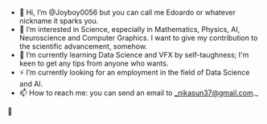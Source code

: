 - 👋 Hi, I’m @Joyboy0056 but you can call me Edoardo or whatever nickname it sparks you.
- 👀 I’m interested in Science, especially in Mathematics, Physics, AI, Neuroscience and Computer Graphics.
  I want to give my contribution to the scientific advancement, somehow.
- 🌱 I’m currently learning Data Science and VFX by self-taughness; I'm keen to get any tips from anyone who wants.
- ⚡ I’m currently looking for an employment in the field of Data Science and AI.
- 📫 How to reach me: you can send an email to _nikasun37@gmail.com._
<!--- 😄 Pronouns: ...
- ⚡ Fun fact: ...---!>💞️
<!---
Joyboy0056/Joyboy0056 is a ✨ special ✨ repository because its `README.md` (this file) appears on your GitHub profile.
You can click the Preview link to take a look at your changes.
--->
